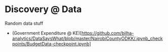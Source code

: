 # Discovery @ Data

Random data stuff

- (Government Expenditure @ KE)[https://github.com/bilha-analytics/DataSaysWhat/blob/master/NairobiCountyODKK/.ipynb_checkpoints/BudgetData-checkpoint.ipynb]

